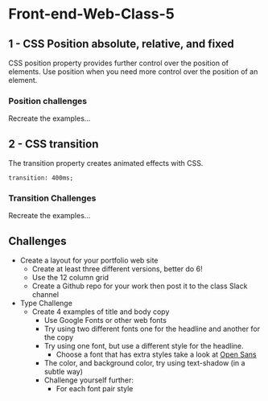 # Front-end-Web-Class-5


## 1 - CSS Position absolute, relative, and fixed

CSS position property provides further control over the position of elements. 
Use position when you need more control over the position of an element. 

### Position challenges

Recreate the examples...

## 2 - CSS transition

The transition property creates animated effects with CSS. 

`transition: 400ms;`

### Transition Challenges

Recreate the examples...

## Challenges 
- Create a layout for your portfolio web site
  - Create at least three different versions, better do 6!
  - Use the 12 column grid
  - Create a Github repo for your work then post it to the class Slack channel
- Type Challenge
  - Create 4 examples of title and body copy
    - Use Google Fonts or other web fonts
    - Try using two different fonts one for the headline and another for the copy
    - Try using one font, but use a different style for the headline. 
      - Choose a font that has extra styles take a look at [Open Sans](https://fonts.google.com/specimen/Open+Sans)
     - The color, and background color, try using text-shadow (in a subtle way)
    - Challenge yourself further: 
      - For each font pair style 


